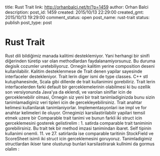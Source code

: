 title: Rust Trait
link: http://orhanbalci.net/tr/?p=1459
author: Orhan Balci
description: 
post_id: 1459
created: 2015/10/13 22:29:00
created_gmt: 2015/10/13 19:29:00
comment_status: open
post_name: rust-trait
status: publish
post_type: post

# Rust Trait

Rust dili bildiğimiz manada kalitimi desteklemiyor. Yani herhangi bir sinifi diğerinden türetip var olan methodlardan faydalanamiyorsunuz. Bu duruma degisik cozumler uretebiliyoruz. Ornegin kalitim yerine composition deseni kullanilabilir. Kalitim desteklenmese de Trait denen yapilar sayesinde interfaceler destekleniyor. Trait lerin diger ismi de type classes. C++ stl kutuphanesinde, Scala gibi dillerde de trait kullanimini gorebiliriz. Trait lerin interfacelerden farki default bir gerceklemelerinin olabilmesi ki bu ozellik son versiyonunda Java'ya da eklendi, ve varolan siniflar icin de gerceklenebilir olmasi, Ornegin siz yeni bir trait tanimladiginizda bunu sizin tanimlamadiginiz veri tipleri icin de gercekleyebilirsiniz. Trait anahtar kelimesi kullanilarak tanimlaniyorlar. Implementasyonlari ise impl ve for anahtar kelimeleri ile oluyor. Ornegimizi karsilastirilabilir yapilari temsil etmek uzere bir Comparable trait tanimi ve bunun farkli iki struct icin gerceklemesini gosterek gelistirelim :  1\. satirda comparable trait taniminin gorebilirsiniz. Bu trait tek bir method imzasi tanimindan ibaret. Self tipinin kullanimi onemli. 11. ve 27. satirlarda ise comparable taritinin StockField ve ScoreSheet isimli iki struct icin gerceklemesini goruyoruz. Tanimladigimiz structlardan ikiser tane olusturup bunlari karsilastirarak kullnimi da gormus olalim :